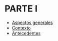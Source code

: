 # PARTE I

* [Aspectos generales](partes/aspectos_generales.md)
 * [Contexto](partes/contexto.md)
 * [Antecedentes](partes/antecedentes.md)


